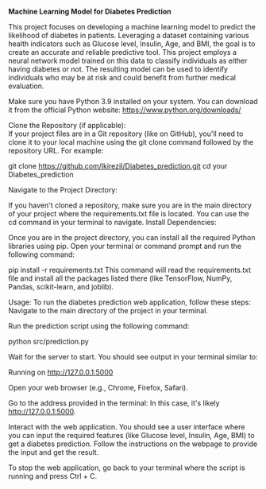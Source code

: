**Machine Learning Model for Diabetes Prediction**

This project focuses on developing a machine learning model to predict the likelihood of diabetes in patients. Leveraging a dataset containing various health indicators such as Glucose level, Insulin, Age, and BMI, the goal is to create an accurate and reliable predictive tool. This project employs a neural network model trained on this data to classify individuals as either having diabetes or not. The resulting model can be used to identify individuals who may be at risk and could benefit from further medical evaluation.




Make sure you have Python 3.9 installed on your system. You can download it from the official Python website: https://www.python.org/downloads/


Clone the Repository (if applicable):  
If your project files are in a Git repository (like on GitHub), you'll need to clone it to your local machine using the git clone command followed by the repository URL. For example:
 
git clone https://github.com/IkireziI/Diabetes_prediction.git
cd your Diabetes_prediction
 
Navigate to the Project Directory:


If you haven't cloned a repository, make sure you are in the main directory of your project where the requirements.txt file is located. You can use the cd command in your terminal to navigate.
Install Dependencies:


Once you are in the project directory, you can install all the required Python libraries using pip. Open your terminal or command prompt and run the following command:
 
pip install -r requirements.txt
 This command will read the requirements.txt file and install all the packages listed there (like TensorFlow, NumPy, Pandas, scikit-learn, and joblib).  



Usage:
To run the diabetes prediction web application, follow these steps:
Navigate to the main directory of the project in your terminal.


Run the prediction script using the following command:


python src/prediction.py


Wait for the server to start. You should see output in your terminal similar to:

 Running on http://127.0.0.1:5000


Open your web browser (e.g., Chrome, Firefox, Safari).


Go to the address provided in the terminal: In this case, it's likely http://127.0.0.1:5000.


Interact with the web application. You should see a user interface where you can input the required features (like Glucose level, Insulin, Age, BMI) to get a diabetes prediction. Follow the instructions on the webpage to provide the input and get the result.


To stop the web application, go back to your terminal where the script is running and press Ctrl + C.

